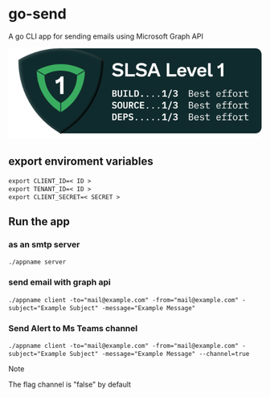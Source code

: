 # go-send
A go CLI app for sending emails using Microsoft Graph API

![Alt text](slsa/SLSA-Badge-full-level1.svg)

## export enviroment variables
```
export CLIENT_ID=< ID >
export TENANT_ID=< ID >
export CLIENT_SECRET=< SECRET >
```
## Run the app
### as an smtp server
```
./appname server
```
### send email with graph api
```
./appname client -to="mail@example.com" -from="mail@example.com" -subject="Example Subject" -message="Example Message"
```
### Send Alert to Ms Teams channel
```
./appname client -to="mail@example.com" -from="mail@example.com" -subject="Example Subject" -message="Example Message" --channel=true
```
> [!NOTE]  
> The flag channel is "false" by default
